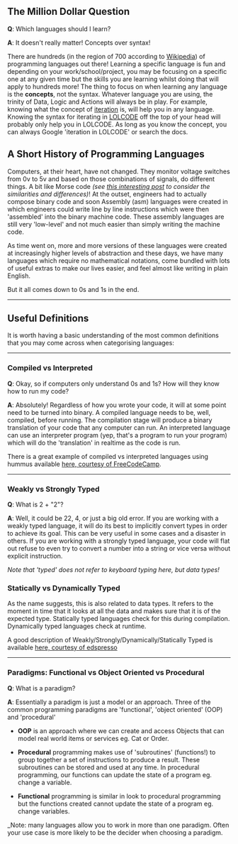 ## The Million Dollar Question
**Q**: Which languages should I learn?

**A**: It doesn't really matter! Concepts over syntax!

There are hundreds (in the region of 700 according to [Wikipedia](https://en.wikipedia.org/wiki/List_of_programming_languages)) of programming languages out there! Learning a specific language is fun and depending on your work/school/project, you may be focusing on a specific one at any given time but the skills you are learning whilst doing that will apply to hundreds more! The thing to focus on when learning any language is the **concepts**, not the syntax. Whatever language you are using, the trinity of Data, Logic and Actions will always be in play. For example, knowing what the concept of [iteration](https://www.google.com/search?q=define%20iteration%20programming) is, will help you in any language. Knowing the syntax for iterating in [LOLCODE](http://www.lolcode.org/) off the top of your head will probably only help you in LOLCODE. As long as you know the concept, you can always Google 'iteration in LOLCODE' or search the docs.

## A Short History of Programming Languages
Computers, at their heart, have not changed. They monitor voltage switches from 0v to 5v and based on those combinations of signals, do different things. A bit like Morse code _(see [this interesting post](https://cs.stackexchange.com/questions/39920/is-morse-code-binary-ternary-or-quinary) to consider the similarities and differences)_! At the outset, engineers had to actually compose binary code and soon Assembly (asm) languages were created in which engineers could write line by line instructions which were then 'assembled' into the binary machine code. These assembly languages are still very 'low-level' and not much easier than simply writing the machine code.

As time went on, more and more versions of these languages were created at increasingly higher levels of abstraction and these days, we have many languages which require no mathematical notations, come bundled with lots of useful extras to make our lives easier, and feel almost like writing in plain English.

But it all comes down to 0s and 1s in the end.

***

## Useful Definitions
It is worth having a basic understanding of the most common definitions that you may come across when categorising languages:

***

### Compiled vs Interpreted
**Q**: Okay, so if computers only understand 0s and 1s? How will they know how to run my code?

**A**: Absolutely! Regardless of how you wrote your code, it will at some point need to be turned into binary. A compiled language needs to be, well, compiled, before running. The compilation stage will produce a binary translation of your code that any computer can run. An interpreted language can use an interpreter program (yep, that's a program to run your program) which will do the 'translation' in realtime as the code is run.

There is a great example of compiled vs interpreted languages using hummus available [here, courtesy of FreeCodeCamp](https://www.freecodecamp.org/news/compiled-versus-interpreted-languages/).

***

### Weakly vs Strongly Typed
**Q**: What is 2 + "2"?

**A**: Well, it could be 22, 4, or just a big old error. If you are working with a weakly typed language, it will do its best to implicitly convert types in order to achieve its goal. This can be very useful in some cases and a disaster in others. If you are working with a strongly typed language, your code will flat out refuse to even try to convert a number into a string or vice versa without explicit instruction.

_Note that 'typed' does not refer to keyboard typing here, but data types!_

### Statically vs Dynamically Typed
As the name suggests, this is also related to data types. It refers to the moment in time that it looks at all the data and makes sure that it is of the expected type. Statically typed languages check for this during compilation. Dynamically typed languages check at runtime.

A good description of Weakly/Strongly/Dynamically/Statically Typed is available [here, courtesy of edspresso](https://www.educative.io/edpresso/statically-v-dynamically-v-strongly-v-weakly-typed-languages)

***

### Paradigms: Functional vs Object Oriented vs Procedural
**Q**: What is a paradigm?

**A**: Essentially a paradigm is just a model or an approach. Three of the common programming paradigms are 'functional', 'object oriented' (OOP) and 'procedural'

- **OOP** is an approach where we can create and access Objects that can model real world items or services eg. Cat or Order.

- **Procedural** programming makes use of 'subroutines' (functions!) to group together a set of instructions to produce a result. These subroutines can be stored and used at any time. In procedural programming, our functions can update the state of a program eg. change a variable.

- **Functional** programming is similar in look to procedural programming but the functions created cannot update the state of a program eg. change variables.

_Note: many languages allow you to work in more than one paradigm. Often your use case is more likely to be the decider when choosing a paradigm.
